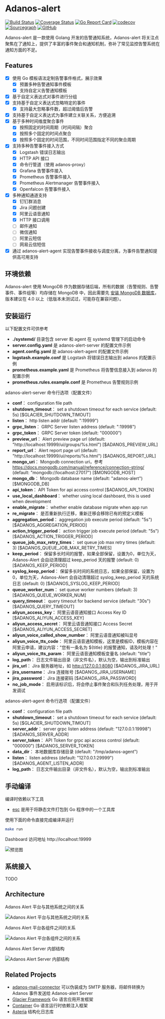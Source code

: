 # Adanos-alert

[![Build Status](https://www.travis-ci.org/mylxsw/adanos-alert.svg?branch=master)](https://www.travis-ci.org/mylxsw/adanos-alert)
[![Coverage Status](https://coveralls.io/repos/github/mylxsw/adanos-alert/badge.svg?branch=master)](https://coveralls.io/github/mylxsw/adanos-alert?branch=master)
[![Go Report Card](https://goreportcard.com/badge/github.com/mylxsw/adanos-alert)](https://goreportcard.com/report/github.com/mylxsw/adanos-alert)
[![codecov](https://codecov.io/gh/mylxsw/adanos-alert/branch/master/graph/badge.svg)](https://codecov.io/gh/mylxsw/adanos-alert)
[![Sourcegraph](https://sourcegraph.com/github.com/mylxsw/adanos-alert/-/badge.svg)](https://sourcegraph.com/github.com/mylxsw/adanos-alert?badge)
[![GitHub](https://img.shields.io/github/license/mylxsw/adanos-alert.svg)](https://github.com/mylxsw/adanos-alert)

Adanos-alert 是一款使用 Golang 开发的告警通知系统，Adanos-alert 将关注点聚焦在了通知上，提供了丰富的事件聚合和通知机制，弥补了常见监控告警系统在通知方面的不足。


## Features

- [x] 使用 Go 模板语法定制告警事件格式，展示效果
  - [x] 预置多种告警通知事件模板
  - [x] 支持自定义告警通知模板
- [x] 基于自定义表达式对事件进行分组
- [x] 支持基于自定义表达式忽略特定的事件
  - [x] 支持最大忽略事件数，超过阈值后告警
- [x] 支持基于自定义表达式为事件建立关联关系，方便追溯
- [x] 基于多种时间维度聚合事件
  - [x] 按照固定的时间周期（时间间隔）聚合
  - [x] 按照多个固定的时间点聚合
  - [x] 按照多个固定的时间范围，不同时间范围指定不同的聚合周期
- [x] 支持多种告警事件接入方式
  - [x] Logstash 错误日志输出
  - [x] HTTP API 接口
  - [x] 命令行管道（使用 adanos-proxy）
  - [x] Grafana 告警事件接入
  - [x] Prometheus 告警事件接入
  - [x] Prometheus Alertmanager 告警事件接入
  - [x] Openfalcon 告警事件接入
- [x] 多种通知通道支持
  - [x] 钉钉群消息
  - [x] Jira 问题创建
  - [x] 阿里云语音通知
  - [x] HTTP 接口调用
  - [ ] 邮件通知
  - [ ] 微信通知
  - [ ] 阿里云短信
  - [ ] 网易云信短信
- [x] 通过 adanos-alert-agent 实现告警事件接收与调度分离，为事件告警通知提供高可用支持

## 环境依赖

Adanos-alert 使用 MongoDB 作为数据存储后端，所有的数据（告警规则、告警事件、事件组等）均存储在 MongoDB 中，因此需要先 [安装 MongoDB 数据库](https://www.mongodb.com/docs/v4.4/administration/install-community/)，版本建议在 4.0 以上（低版本未测试过，可能存在兼容问题）。

## 安装运行

以下配置文件可供参考

- **./systemd/** 目录包含 server 和 agent 在 systemd 管理下的启动命令
- **server.config.yaml** 是 adanos-alert-server 的配置文件示例
- **agent.config.yaml** 是 adanos-alert-agent 的配置文件示例
- **logstash.example.conf** 是 Logstash 将错误日志输出到 adanos 的配置示例
- **prometheus.example.yaml** 是 Prometheus 将告警信息接入到 adanos 的配置示例
- **prometheus.rules.example.conf** 是 Prometheus 告警规则示例

adanos-alert-server 命令行选项（配置文件）

- **conf**： configuration file path
- **shutdown_timeout**： set a shutdown timeout for each service (default: 5s) [$GLACIER_SHUTDOWN_TIMOUT]
- **listen**： http listen addr (default: ":19999")
- **grpc_listen**： GRPC Server listen address (default: ":19998")
- **grpc_token**： GRPC Server token (default: "000000")
- **preview_url**： Alert preview page url (default: "http://localhost:19999/ui/groups/%s.html") [$ADANOS_PREVIEW_URL]
- **report_url**： Alert report page url (default: "http://localhost:19999/ui/reports/%s.html") [$ADANOS_REPORT_URL]
- **mongo_uri**： Mongodb connection uri，参考 https://docs.mongodb.com/manual/reference/connection-string/ (default: "mongodb://localhost:27017") [$MONGODB_HOST]
- **mongo_db**： Mongodb database name (default: "adanos-alert") [$MONGODB_DB]
- **api_token**： API Token for api access control [$ADANOS_API_TOKEN]
- **use_local_dashboard**： whether using local dashboard, this is used when development
- **enable_migrate**： whether enable database migrate when app run
- **re_migrate**： 是否重新执行迁移，重新迁移会移除已有的预定义模板
- **aggregation_period**： aggregation job execute period (default: "5s") [$ADANOS_AGGREGATION_PERIOD]
- **action_trigger_period**： action trigger job execute period (default: "5s") [$ADANOS_ACTION_TRIGGER_PERIOD]
- **queue_job_max_retry_times**： set queue job max retry times (default: 3) [$ADANOS_QUEUE_JOB_MAX_RETRY_TIMES]
- **keep_period**： 保留多长时间的报警，如果全部保留，设置为0，单位为天，Adanos-Alert 会自动清理超过 keep_period 天的报警 (default: 0) [$ADANOS_KEEP_PERIOD]
- **syslog_keep_period**： 保留多长时间的系统日志，如果全部保留，设置为0，单位为天，Adanos-Alert 会自动清理超过 syslog_keep_period 天的系统日志 (default: 0) [$ADANOS_SYSLOG_KEEP_PERIOD]
- **queue_worker_num**： set queue worker numbers (default: 3) [$ADANOS_QUEUE_WORKER_NUM]
- **query_timeout**： query timeout for backend service (default: "30s") [$ADANOS_QUERY_TIMEOUT]
- **aliyun_access_key**： 阿里云语音通知接口 Access Key ID [$ADANOS_ALIYUN_ACCESS_KEY]
- **aliyun_access_secret**： 阿里云语音通知接口 Access Secret [$ADANOS_ALIYUN_ACCESS_SECRET]
- **aliyun_voice_called_show_number**： 阿里云语音通知被叫显号
- **aliyun_voice_tts_code**： 阿里云语音通知模板，这里是模板ID，模板内容在阿里云申请，建议内容："您有一条名为 ${title} 的报警通知，请及时处理！"
- **aliyun_voice_tts_param**： 阿里云语音通知模板变量名 (default: "title")
- **log_path**： 日志文件输出目录（非文件名），默认为空，输出到标准输出
- **jira_url**： Jira 服务器地址，如 http://127.0.0.1:8080 [$ADANOS_JIRA_URL]
- **jira_username**： Jira 连接账号 [$ADANOS_JIRA_USERNAME]
- **jira_password**： Jira 连接密码 [$ADANOS_JIRA_PASSWORD]
- **no_job_mode**： 启用该标识后，将会停止事件聚合和队列任务处理，用于开发调试

adanos-alert-agent 命令行选项（配置文件）

- **conf**： configuration file path
- **shutdown_timeout**： set a shutdown timeout for each service (default: 5s) [$GLACIER_SHUTDOWN_TIMOUT]
- **server_addr**： server grpc listen address (default: "127.0.0.1:19998") [$ADANOS_SERVER_ADDR]
- **server_token**： API Token for grpc api access control (default: "000000") [$ADANOS_SERVER_TOKEN]
- **data_dir**： 本地数据库存储目录 (default: "/tmp/adanos-agent")
- **listen**： listen address (default: "127.0.0.1:29999") [$ADANOS_AGENT_LISTEN_ADDR]
- **log_path**： 日志文件输出目录（非文件名），默认为空，输出到标准输出

## 手动编译

编译时依赖以下工具

- [esc](https://github.com/mjibson/esc) 是用于将静态文件打包到 Go 程序中的一个工具库

使用下面的命令直接完成编译并运行

```bash
make run
```

Dashboard 访问地址 http://localhost:19999

![预览图](https://ssl.aicode.cc/prometheus/20201025172345.png)

## 系统接入

TODO

## Architecture

Adanos Alert 平台与其他系统之间的关系

![Adanos Alert 平台与其他系统之间的关系](https://ssl.aicode.cc/prometheus/20201025172918.png)

Adanos Alert 平台各组件之间的关系

![Adanos Alert 平台各组件之间的关系](https://ssl.aicode.cc/prometheus/20201025172846.png)

Adanos Alert Server 内部结构

![Adanos Alert Server 内部结构](https://ssl.aicode.cc/prometheus/20201025172817.png)

## Related Projects

- [adanos-mail-connector](https://github.com/mylxsw/adanos-mail-connector) 可以伪装成为 SMTP 服务器，将邮件转换为 Adanos 事件发送给 Adanos-alert Server
- [Glacier Framework](https://github.com/mylxsw/glacier) Go 语言应用开发框架
- [Container](https://github.com/mylxsw/container) Go 语言运行时依赖注入框架
- [Asteria](https://github.com/mylxsw/asteria) 结构化日志库
